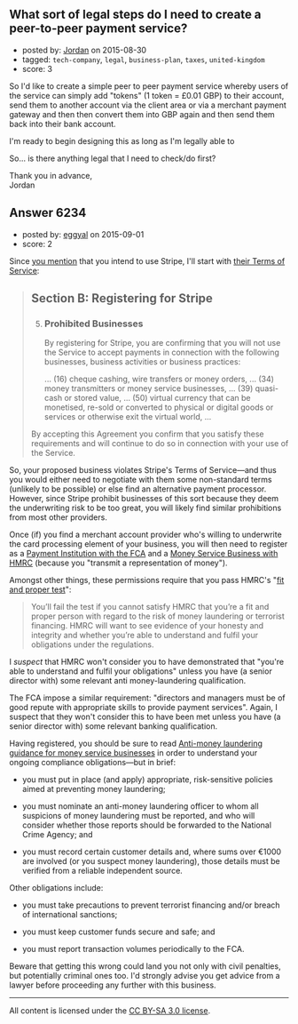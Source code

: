 ## What sort of legal steps do I need to create a peer-to-peer payment service?

- posted by: [Jordan](https://stackexchange.com/users/6836433/jordan) on 2015-08-30
- tagged: `tech-company`, `legal`, `business-plan`, `taxes`, `united-kingdom`
- score: 3

So I'd like to create a simple peer to peer payment service whereby users of the service can simply add "tokens" (1 token = £0.01 GBP) to their account, send them to another account via the client area or via a merchant payment gateway and then then convert them into GBP again and then send them back into their bank account.

I'm ready to begin designing this as long as I'm legally able to

So... is there anything legal that I need to check/do first?

Thank you in advance, <br />
Jordan


## Answer 6234

- posted by: [eggyal](https://stackexchange.com/users/310184/eggyal) on 2015-09-01
- score: 2

Since [you mention](https://startups.stackexchange.com/questions/6228/what-sort-of-legal-steps-do-i-need-to-create-a-peer-to-peer-payment-service#comment6242_6228) that you intend to use Stripe, I'll start with [their Terms of Service](https://stripe.com/gb/terms#prohibited-businesses):

> ## Section B: Registering for Stripe ##
> 
> 5. ### Prohibited Businesses ###
> 
>     By registering for Stripe, you are confirming that you will not use the Service to accept payments in connection with the following businesses, business activities or business practices:
> 
>     ... (16) cheque cashing, wire transfers or money orders, ... (34) money transmitters or money service businesses, ... (39) quasi-cash or stored value, ... (50) virtual currency that can be monetised, re-sold or converted to physical or digital goods or services or otherwise exit the virtual world, ...
> 
>   By accepting this Agreement you confirm that you satisfy these requirements and will continue to do so in connection with your use of the Service.

So, your proposed business violates Stripe's Terms of Service—and thus you would either need to negotiate with them some non-standard terms (unlikely to be possible) or else find an alternative payment processor.  However, since Stripe prohibit businesses of this sort because they deem the underwriting risk to be too great, you will likely find similar prohibitions from most other providers.

Once (if) you find a merchant account provider who's willing to underwrite the card processing element of your business, you will then need to register as a [Payment Institution with the FCA](https://small-firms.fca.org.uk/apply-become-payment-institution-pi/apply-become-small-payment-institution-pi) and a [Money Service Business with HMRC](https://www.gov.uk/guidance/money-laundering-regulations-register-with-hmrc) (because you "transmit a representation of money").

Amongst other things, these permissions require that you pass HMRC's "[fit and proper test](https://www.gov.uk/guidance/money-laundering-regulations-apply-for-the-fit-and-proper-test)":

> You’ll fail the test if you cannot satisfy HMRC that you’re a fit and proper person with regard to the risk of money laundering or terrorist financing. HMRC will want to see evidence of your honesty and integrity and whether you’re able to understand and fulfil your obligations under the regulations.

I *suspect* that HMRC won't consider you to have demonstrated that "you're able to understand and fulfil your obligations" unless you have (a senior director with) some relevant anti money-laundering qualification.

The FCA impose a similar requirement: "directors and managers must be of good repute with appropriate skills to provide payment services".  Again, I suspect that they won't consider this to have been met unless you have (a senior director with) some relevant banking qualification.

Having registered, you should be sure to read [Anti-money laundering guidance for money service businesses](https://www.gov.uk/government/publications/anti-money-laundering-guidance-for-money-service-businesses) in order to understand your ongoing compliance obligations&mdash;but in brief:

* you must put in place (and apply) appropriate, risk-sensitive policies aimed at preventing money laundering;

* you must nominate an anti-money laundering officer to whom all suspicions of money laundering must be reported, and who will consider whether those reports should be forwarded to the National Crime Agency; and

* you must record certain customer details and, where sums over €1000 are involved (or you suspect money laundering), those details must be verified from a reliable independent source.

Other obligations include:

* you must take precautions to prevent terrorist financing and/or breach of international sanctions;

* you must keep customer funds secure and safe; and

* you must report transaction volumes periodically to the FCA.

Beware that getting this wrong could land you not only with civil penalties, but potentially criminal ones too.  I'd strongly advise you get advice from a lawyer before proceeding any further with this business.



---

All content is licensed under the [CC BY-SA 3.0 license](https://creativecommons.org/licenses/by-sa/3.0/).
